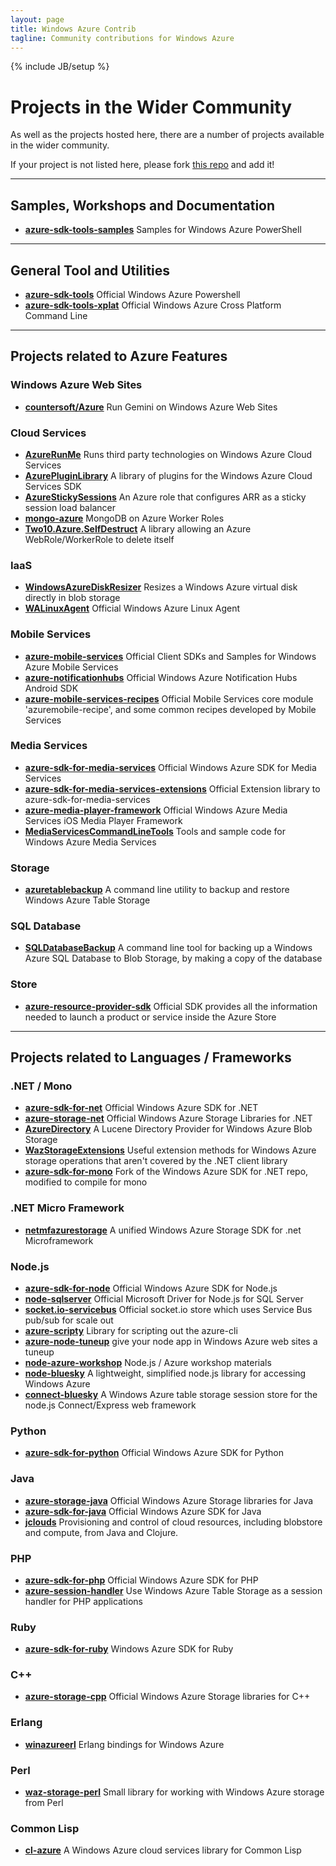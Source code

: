 ```yaml
---
layout: page
title: Windows Azure Contrib
tagline: Community contributions for Windows Azure
---
```

{% include JB/setup %}

# Projects in the Wider Community

As well as the projects hosted here, there are a number of projects available in the wider community.

If your project is not listed here, please fork [this repo](https://github.com/WindowsAzure-Contrib/WindowsAzure-Contrib.github.io) and add it!

---

## Samples, Workshops and Documentation

* __[azure-sdk-tools-samples](https://github.com/WindowsAzure/azure-sdk-tools-samples)__ Samples for Windows Azure PowerShell

---
## General Tool and Utilities

* __[azure-sdk-tools](https://github.com/WindowsAzure/azure-sdk-tools)__ Official Windows Azure Powershell
* __[azure-sdk-tools-xplat](https://github.com/WindowsAzure/azure-sdk-tools-xplat)__ Official Windows Azure Cross Platform Command Line

---
## Projects related to Azure Features

### Windows Azure Web Sites

* __[countersoft/Azure](https://github.com/countersoft/Azure)__ Run Gemini on Windows Azure Web Sites

### Cloud Services

* __[AzureRunMe](https://github.com/RobBlackwell/AzureRunMe)__ Runs third party technologies on Windows Azure Cloud Services
* __[AzurePluginLibrary](http://richorama.github.io/AzurePluginLibrary/)__ A library of plugins for the Windows Azure Cloud Services SDK
* __[AzureStickySessions](https://github.com/WindowsAzure-Contrib/AzureStickySessions)__ An Azure role that configures ARR as a sticky session load balancer
* __[mongo-azure](https://github.com/mongodb/mongo-azure)__ MongoDB on Azure Worker Roles
* __[Two10.Azure.SelfDestruct](https://github.com/richorama/Two10.Azure.SelfDestruct)__ A library allowing an Azure WebRole/WorkerRole to delete itself 

### IaaS

* __[WindowsAzureDiskResizer](https://github.com/WindowsAzure-Contrib/WindowsAzureDiskResizer)__ Resizes a Windows Azure virtual disk directly in blob storage
* __[WALinuxAgent](https://github.com/WindowsAzure/WALinuxAgent)__ Official Windows Azure Linux Agent

### Mobile Services

* __[azure-mobile-services](https://github.com/WindowsAzure/azure-mobile-services)__ Official Client SDKs and Samples for Windows Azure Mobile Services
* __[azure-notificationhubs](https://github.com/WindowsAzure/azure-notificationhubs)__ Official Windows Azure Notification Hubs Android SDK
* __[azure-mobile-services-recipes](https://github.com/WindowsAzure/azure-mobile-services-recipes)__ Official Mobile Services core module 'azuremobile-recipe', and some common recipes developed by Mobile Services

### Media Services


* __[azure-sdk-for-media-services](https://github.com/WindowsAzure/azure-sdk-for-media-services)__ Official Windows Azure SDK for Media Services
* __[azure-sdk-for-media-services-extensions](https://github.com/WindowsAzure/azure-sdk-for-media-services-extensions)__ Official Extension library to azure-sdk-for-media-services
* __[azure-media-player-framework](https://github.com/WindowsAzure/azure-media-player-framework)__ Official Windows Azure Media Services iOS Media Player Framework
* __[MediaServicesCommandLineTools](https://github.com/RobBlackwell/MediaServicesCommandLineTools)__ Tools and sample code for Windows Azure Media Services

### Storage

* __[azuretablebackup](https://github.com/richorama/azuretablebackup)__ A command line utility to backup and restore Windows Azure Table Storage

### SQL Database

* __[SQLDatabaseBackup](https://github.com/richorama/SQLDatabaseBackup)__ A command line tool for backing up a Windows Azure SQL Database to Blob Storage, by making a copy of the database

### Store

* __[azure-resource-provider-sdk](https://github.com/WindowsAzure/azure-resource-provider-sdk)__ Official SDK provides all the information needed to launch a product or service inside the Azure Store


---
## Projects related to Languages / Frameworks

### .NET / Mono

* __[azure-sdk-for-net](https://github.com/WindowsAzure/azure-sdk-for-net)__ Official Windows Azure SDK for .NET
* __[azure-storage-net](https://github.com/WindowsAzure/azure-storage-net)__ Official Windows Azure Storage Libraries for .NET
* __[AzureDirectory](https://github.com/WindowsAzure-Contrib/AzureDirectory)__ A Lucene Directory Provider for Windows Azure Blob Storage
* __[WazStorageExtensions](https://github.com/smarx/WazStorageExtensions)__ Useful extension methods for Windows Azure storage operations that aren't covered by the .NET client library
* __[azure-sdk-for-mono](https://github.com/richorama/azure-sdk-for-mono)__ Fork of the Windows Azure SDK for .NET repo, modified to compile for mono


### .NET Micro Framework 

* __[netmfazurestorage](https://github.com/WindowsAzure-Contrib/netmfazurestorage)__ A unified Windows Azure Storage SDK for .net Microframework

### Node.js

* __[azure-sdk-for-node](https://github.com/WindowsAzure/azure-sdk-for-node)__ Official Windows Azure SDK for Node.js
* __[node-sqlserver](https://github.com/WindowsAzure/node-sqlserver)__ Official Microsoft Driver for Node.js for SQL Server
* __[socket.io-servicebus](https://github.com/WindowsAzure/socket.io-servicebus)__ Official socket.io store which uses Service Bus pub/sub for scale out
* __[azure-scripty](https://github.com/WindowsAzure-Contrib/azure-scripty)__ Library for scripting out the azure-cli
* __[azure-node-tuneup](https://github.com/WindowsAzure-Contrib/azure-node-tuneup)__ give your node app in Windows Azure web sites a tuneup
* __[node-azure-workshop](https://github.com/WindowsAzure-Contrib/node-azure-workshop)__ Node.js / Azure workshop materials
* __[node-bluesky](https://github.com/pofallon/node-bluesky)__ A lightweight, simplified node.js library for accessing Windows Azure
* __[connect-bluesky](https://github.com/pofallon/connect-bluesky)__ A Windows Azure table storage session store for the node.js Connect/Express web framework

### Python

* __[azure-sdk-for-python](https://github.com/WindowsAzure/azure-sdk-for-python)__ Official Windows Azure SDK for Python

### Java

* __[azure-storage-java](https://github.com/WindowsAzure/azure-storage-java)__ Official Windows Azure Storage libraries for Java
* __[azure-sdk-for-java](https://github.com/WindowsAzure/azure-sdk-for-java)__ Official Windows Azure SDK for Java
* __[jclouds](https://github.com/jclouds/jclouds)__ Provisioning and control of cloud resources, including blobstore and compute, from Java and Clojure.

### PHP

* __[azure-sdk-for-php](https://github.com/WindowsAzure/azure-sdk-for-php)__ Official Windows Azure SDK for PHP
* __[azure-session-handler](https://github.com/WindowsAzure-Contrib/azure-session-handler)__ Use Windows Azure Table Storage as a session handler for PHP applications

### Ruby

* __[azure-sdk-for-ruby](https://github.com/WindowsAzure/azure-sdk-for-ruby)__ Windows Azure SDK for Ruby

### C++

* __[azure-storage-cpp](https://github.com/WindowsAzure/azure-storage-cpp)__ Official Windows Azure Storage libraries for C++

### Erlang

* __[winazureerl](https://github.com/sriramk/winazureerl)__ Erlang bindings for Windows Azure

### Perl

* __[waz-storage-perl](https://github.com/smarx/waz-storage-perl)__ Small library for working with Windows Azure storage from Perl

### Common Lisp

* __[cl-azure](https://github.com/robblackwell/cl-azure)__ A Windows Azure cloud services library for Common Lisp


